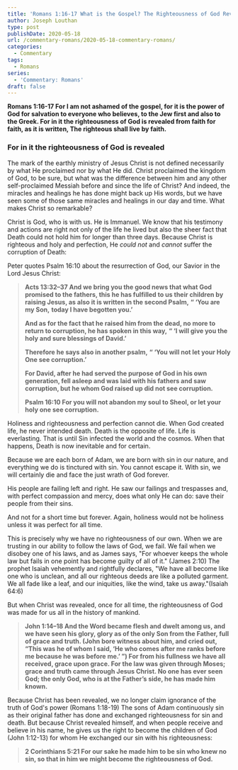 ```yaml
---
title: 'Romans 1:16-17 What is the Gospel? The Righteousness of God Revealed [Part 5]'
author: Joseph Louthan
type: post
publishDate: 2020-05-18
url: /commentary-romans/2020-05-18-commentary-romans/
categories:
  - Commentary
tags:
  - Romans
series:
  - 'Commentary: Romans'
draft: false
---
```


**Romans 1:16-17 For I am not ashamed of the gospel, for it is the power of God for salvation to everyone who believes, to the Jew first and also to the Greek. For in it the righteousness of God is revealed from faith for faith, as it is written, The righteous shall live by faith.**

### For in it the righteousness of God is revealed

The mark of the earthly ministry of Jesus Christ is not defined necessarily by what He proclaimed nor by what He did. Christ proclaimed the kingdom of God, to be sure, but what was the difference between him and any other self-proclaimed Messiah before and since the life of Christ? And indeed, the miracles and healings he has done might back up His words, but we have seen some of those same miracles and healings in our day and time. What makes Christ so remarkable?

Christ is God, who is with us. He is Immanuel. We know that his testimony and actions are right not only of the life he lived but also the sheer fact that Death could not hold him for longer than three days. Because Christ is righteous and holy and perfection, He *could not* and *cannot* suffer the corruption of Death:

Peter quotes Psalm 16:10 about the resurrection of God, our Savior in the Lord Jesus Christ:

> **Acts 13:32–37 And we bring you the good news that what God promised to the fathers, this he has fulfilled to us their children by raising Jesus, as also it is written in the second Psalm,**
> **“ ‘You are my Son,**
> **today I have begotten you.’**
>
> **And as for the fact that he raised him from the dead, no more to return to corruption, he has spoken in this way,**
> **“ ‘I will give you the holy and sure blessings of David.’**
>
> **Therefore he says also in another psalm,**
> **“ ‘You will not let your Holy One see corruption.’**
>
> **For David, after he had served the purpose of God in his own generation, fell asleep and was laid with his fathers and saw corruption, but he whom God raised up did not see corruption.**
>
> **Psalm 16:10  For you will not abandon my soul to Sheol, or let your holy one see corruption.**

Holiness and righteousness and perfection cannot die. When God created life, he never intended death. Death is the opposite of life. Life is everlasting. That is until Sin infected the world and the cosmos. When that happens, Death is now inevitable and for certain.

Because we are each born of Adam, we are born with sin in our nature, and everything we do is tinctured with sin. You cannot escape it. With sin, we will certainly die and face the just wrath of God forever.

His people are failing left and right. He saw our failings and trespasses and, with perfect compassion and mercy, does what only He can do: save their people from their sins.

And not for a short time but forever. Again, holiness would not be holiness unless it was perfect for all time.

This is precisely why we have no righteousness of our own. When we are trusting in our ability to follow the laws of God, we fail. We fail when we disobey one of his laws, and as James says, "For whoever keeps the whole law but fails in one point has become guilty of all of it." (James 2:10) The prophet Isaiah vehemently and rightfully declares, "We have all become like one who is unclean, and all our righteous deeds are like a polluted garment. We all fade like a leaf, and our iniquities, like the wind, take us away."(Isaiah 64:6)

But when Christ was revealed, once for all time, the righteousness of God was made for us all in the history of mankind.

> **John 1:14–18 And the Word became flesh and dwelt among us, and we have seen his glory, glory as of the only Son from the Father, full of grace and truth. (John bore witness about him, and cried out, “This was he of whom I said, ‘He who comes after me ranks before me because he was before me.’ ”) For from his fullness we have all received, grace upon grace. For the law was given through Moses; grace and truth came through Jesus Christ. No one has ever seen God; the only God, who is at the Father’s side, he has made him known.**

Because Christ has been revealed, we no longer claim ignorance of the truth of God's power (Romans 1:18-19) The sons of Adam continuously sin as their original father has done and exchanged righteousness for sin and death. But because Christ revealed himself, and when people receive and believe in his name, he gives us the right to become the children of God (John 1:12-13) for whom He exchanged our sin with his righteousness:

> **2 Corinthians 5:21 For our sake he made him to be sin who knew no sin, so that in him we might become the righteousness of God.**
